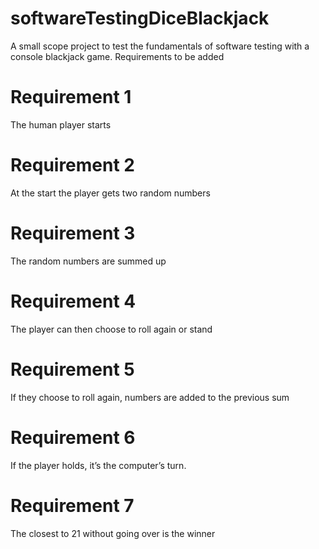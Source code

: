 # softwareTestingDiceBlackjack
A small scope project to test the fundamentals of software testing with a console blackjack game.
Requirements to be added

# Requirement 1
The human player starts

# Requirement 2
At the start the player gets two random numbers

# Requirement 3
The random numbers are summed up

# Requirement 4
The player can then choose to roll again or stand

# Requirement 5
If they choose to roll again, numbers are added to the previous sum

# Requirement 6
If the player holds, it’s the computer’s turn.

# Requirement 7
The closest to 21 without going over is the winner
